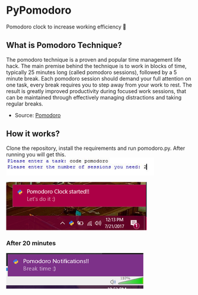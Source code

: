 # PyPomodoro
Pomodoro clock to increase working efficiency :trident:

## What is Pomodoro Technique?

The pomodoro technique is a proven and popular time management life hack.
The main premise behind the technique is to work in blocks of time, typically 25 minutes long (called pomodoro sessions), followed by     a 5 minute break. Each pomodoro session should demand your full attention on one task, every break requires you to step away from your     work to rest.
The result is greatly improved productivity during focused work sessions, that can be maintained through effectively managing           distractions and taking regular breaks.

- Source: [Pomodoro](https://www.focusboosterapp.com/the-pomodoro-technique)

## How it works?

Clone the repository, install the requirements and run pomodoro.py.
After running you will get this.
![Stage 1](pomodoro1.JPG)

![Stage 2](pomodoro2.png)


### After 20 minutes

![Stage3](pomodoro3.png)
